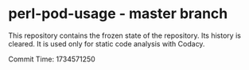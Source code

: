 # perl-pod-usage - master branch

This repository contains the frozen state of the repository.
Its history is cleared. It is used only for static code
analysis with Codacy.

Commit Time: 1734571250
